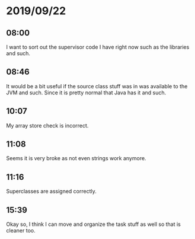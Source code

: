 # 2019/09/22

## 08:00

I want to sort out the supervisor code I have right now such as the
libraries and such.

## 08:46

It would be a bit useful if the source class stuff was in was available to
the JVM and such. Since it is pretty normal that Java has it and such.

## 10:07

My array store check is incorrect.

## 11:08

Seems it is very broke as not even strings work anymore.

## 11:16

Superclasses are assigned correctly.

## 15:39

Okay so, I think I can move and organize the task stuff as well so that is
cleaner too.
